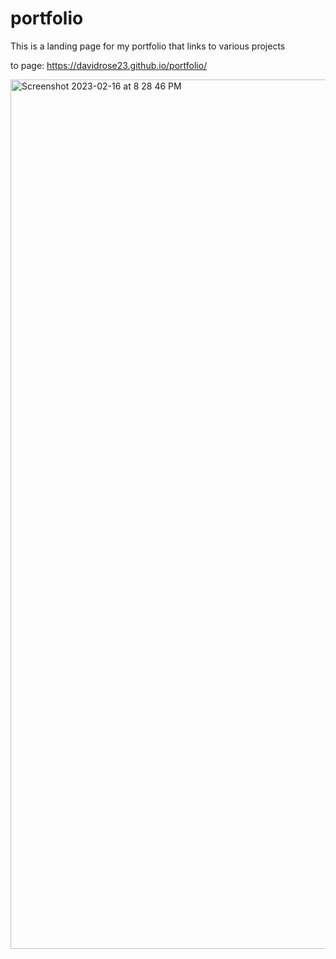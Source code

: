 # portfolio

This is a landing page for my portfolio that links to various projects

to page: https://davidrose23.github.io/portfolio/

<img width="1391" alt="Screenshot 2023-02-16 at 8 28 46 PM" src="https://user-images.githubusercontent.com/55592486/219526369-7179a806-2542-414f-8366-683dea15ad27.png">
